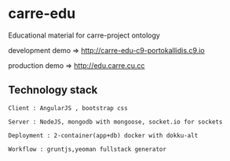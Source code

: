 carre-edu
=========

Educational material for carre-project ontology

development demo => http://carre-edu-c9-portokallidis.c9.io

production demo => http://edu.carre.cu.cc

Technology stack
----------------

    Client : AngularJS , bootstrap css
    
    Server : NodeJS, mongodb with mongoose, socket.io for sockets
    
    Deployment : 2-container(app+db) docker with dokku-alt
    
    Workflow : gruntjs,yeoman fullstack generator
